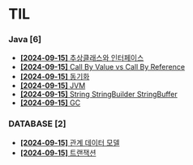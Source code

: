 # TIL
 
### Java [6]
- [**[2024-09-15]**  추상클래스와 인터페이스](https://github.com/A-lass/TIL/blob/main/Java/추상클래스와_인터페이스.md)
- [**[2024-09-15]**  Call By Value vs Call By Reference](https://github.com/A-lass/TIL/blob/main/Java/Call_By_Value_vs_Call_By_Reference.md)
- [**[2024-09-15]**  동기화](https://github.com/A-lass/TIL/blob/main/Java/동기화.md)
- [**[2024-09-15]**  JVM](https://github.com/A-lass/TIL/blob/main/Java/JVM.md)
- [**[2024-09-15]**  String StringBuilder StringBuffer](https://github.com/A-lass/TIL/blob/main/Java/String_StringBuilder_StringBuffer.md)
- [**[2024-09-15]**  GC](https://github.com/A-lass/TIL/blob/main/Java/GC.md)
### DATABASE [2]
- [**[2024-09-15]**  관계 데이터 모델](https://github.com/A-lass/TIL/blob/main/DATABASE/관계_데이터_모델.md)
- [**[2024-09-15]**  트랜잭션](https://github.com/A-lass/TIL/blob/main/DATABASE/트랜잭션.md)
